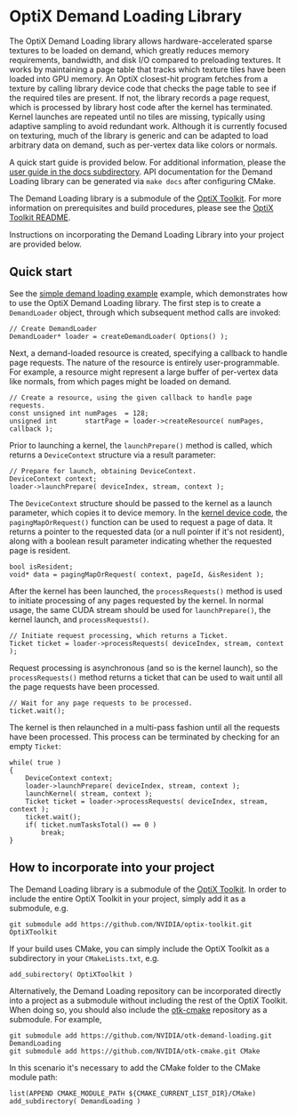 # OptiX Demand Loading Library

The OptiX Demand Loading library allows hardware-accelerated sparse textures to be loaded on demand,
which greatly reduces memory requirements, bandwidth, and disk I/O compared to preloading
textures. It works by maintaining a page table that tracks which texture tiles have been loaded into
GPU memory. An OptiX closest-hit program fetches from a texture by calling library device code that
checks the page table to see if the required tiles are present. If not, the library records a page
request, which is processed by library host code after the kernel has terminated. Kernel launches
are repeated until no tiles are missing, typically using adaptive sampling to avoid redundant
work. Although it is currently focused on texturing, much of the library is generic and can be
adapted to load arbitrary data on demand, such as per-vertex data like colors or normals.

A quick start guide is provided below.  For additional information, please the
[user guide in the docs subdirectory](https://github.com/NVIDIA/otk-demand-loading/docs/README.md).
API documentation for the Demand Loading library can be generated via `make docs` after configuring
CMake.

The Demand Loading library is a submodule of the [OptiX Toolkit](https://github.com/NVIDIA/optix-toolkit).
For more information on prerequisites and build procedures, please see the 
[OptiX Toolkit README](https://github.com/NVIDIA/optix-toolkit/blob/master/README.md).

Instructions on incorporating the Demand Loading Library into your project are provided below.

## Quick start

See the [simple demand loading example](../examples/DemandLoading/Simple/simple.cpp)
example, which demonstrates how to use the OptiX Demand Loading library.  The first step is to
create a `DemandLoader` object, through which subsequent method calls are invoked:
```
// Create DemandLoader
DemandLoader* loader = createDemandLoader( Options() );
```
Next, a demand-loaded resource is created, specifying a callback to handle page requests.  The
nature of the resource is entirely user-programmable.  For example, a resource might represent a
large buffer of per-vertex data like normals, from which pages might be loaded on demand.
```
// Create a resource, using the given callback to handle page requests.
const unsigned int numPages  = 128;
unsigned int       startPage = loader->createResource( numPages, callback );
```
Prior to launching a kernel, the `launchPrepare()` method is called, which returns a `DeviceContext` structure via a result parameter:
```
// Prepare for launch, obtaining DeviceContext.
DeviceContext context;
loader->launchPrepare( deviceIndex, stream, context );
```
The `DeviceContext` structure should be passed to the kernel as a launch parameter, which copies it
to device memory.  In the [kernel device code](../examples/optixDemandLoadSimple/PageRequester.cu), the
`pagingMapOrRequest()` function can be used to request a page of data.  It returns a pointer to the
requested data (or a null pointer if it's not resident), along with a boolean result parameter
indicating whether the requested page is resident.
```
bool isResident;
void* data = pagingMapOrRequest( context, pageId, &isResident );
```
After the kernel has been launched, the `processRequests()` method is used to initiate processing of any pages requested by the
kernel.  In normal usage, the same CUDA stream should be used for `launchPrepare()`, the kernel launch, and `processRequests()`.
```
// Initiate request processing, which returns a Ticket.
Ticket ticket = loader->processRequests( deviceIndex, stream, context );
```
Request processing is asynchronous (and so is the kernel launch), so the `processRequests()` method returns a ticket
that can be used to wait until all the page requests have been processed.
```
// Wait for any page requests to be processed.
ticket.wait();
```
The kernel is then relaunched in a multi-pass fashion until all the requests have been processed.  This process can be terminated by
checking for an empty `Ticket`:
```
while( true )
{
    DeviceContext context;
    loader->launchPrepare( deviceIndex, stream, context );
    launchKernel( stream, context );
    Ticket ticket = loader->processRequests( deviceIndex, stream, context );
    ticket.wait();
    if( ticket.numTasksTotal() == 0 )
        break;
}
```
## How to incorporate into your project

The Demand Loading library is a submodule of the [OptiX Toolkit](https://github.com/NVIDIA/optix-toolkit).
In order to include the entire OptiX Toolkit in your project, simply add it as a submodule, e.g.
```
git submodule add https://github.com/NVIDIA/optix-toolkit.git OptiXToolkit
```
If your build uses CMake, you can simply include the OptiX Toolkit as a subdirectory in your
`CMakeLists.txt`, e.g.
```
add_subirectory( OptiXToolkit )
```

Alternatively, the Demand Loading repository can be incorporated directly into a project as a
submodule without including the rest of the OptiX Toolkit.  When doing so, you should also include
the [otk-cmake](https://github.com/NVIDIA/otk-cmake) repository as a submodule.  For example,
```
git submodule add https://github.com/NVIDIA/otk-demand-loading.git DemandLoading
git submodule add https://github.com/NVIDIA/otk-cmake.git CMake
```
In this scenario it's necessary to add the CMake folder to the CMake module path:
```
list(APPEND CMAKE_MODULE_PATH ${CMAKE_CURRENT_LIST_DIR}/CMake)
add_subdirectory( DemandLoading )
```

